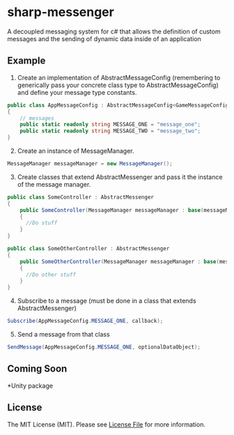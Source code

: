 # sharp-messenger

A decoupled messaging system for c# that allows the definition of custom messages and the sending of dynamic data inside of an application


## Example

1. Create an implementation of AbstractMessageConfig (remembering to generically pass your concrete class type to AbstractMessageConfig) 
and define your message type constants.

  ```csharp
  public class AppMessageConfig : AbstractMessageConfig<GameMessageConfig> 
  {
	  // messages
	  public static readonly string MESSAGE_ONE = "message_one";
	  public static readonly string MESSAGE_TWO = "message_two";
  }
  ```

2. Create an instance of MessageManager. 

  ```csharp
  MessageManager messageManager = new MessageManager();
  ```

3. Create classes that extend AbstractMessenger and pass it the instance of the message manager.

  ```csharp
  public class SomeController : AbstractMessenger
  {
	  public SomeController(MessageManager messageManager : base(messageManager)
	  {
	    //Do stuff
	  }
  }
  
  public class SomeOtherController : AbstractMessenger
  {
	  public SomeOtherController(MessageManager messageManager : base(messageManager)
	  {
	    //Do other stuff
	  }
  }
  ```
4. Subscribe to a message (must be done in a class that extends AbstractMessenger)

  ```csharp
  Subscribe(AppMessageConfig.MESSAGE_ONE, callback);
  ```  
  
5. Send a message from that class

  ```csharp
  SendMessage(AppMessageConfig.MESSAGE_ONE, optionalDataObject);
  ```
## Coming Soon
*Unity package

## License
The MIT License (MIT). Please see [License File](https://github.com/sandyklark/sharp-messenger/blob/master/LICENSE.md) for more information.
